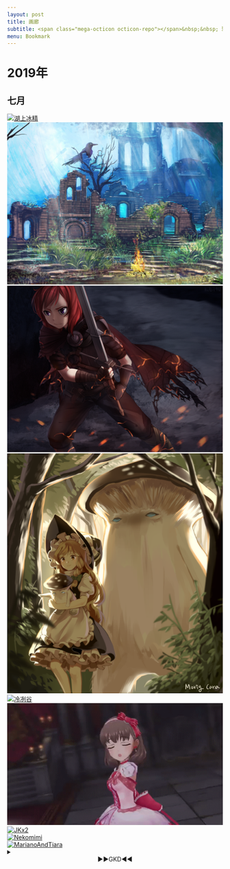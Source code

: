 ```yaml
---
layout: post
title: 画廊
subtitle: <span class="mega-octicon octicon-repo"></span>&nbsp;&nbsp; 雅俗共赏
menu: Bookmark
---
```


# 2019年
  
## 七月
<div class="row">

<div class="col-sm-6 col-md-3">
<a href="https://github.com/Atelier-Icelf/ImageDept/raw/master/Anime/Cirno_50921982.jpg" target="_blank" class="thumbnail">
<img src="https://github.com/Atelier-Icelf/ImageDept/raw/master/Anime/Cirno_50921982.jpg"
alt="湖上冰精">
</a>
</div>

<div class="col-sm-6 col-md-3">
<a href="https://raw.githubusercontent.com/Atelier-Icelf/ImageDept/master/Anime/FirelinkShrine.png" target="_blank" class="thumbnail">
<img src="https://raw.githubusercontent.com/Atelier-Icelf/ImageDept/master/Anime/FirelinkShrine.png"
alt="火鸡场">
</a>
</div>

<div class="col-sm-6 col-md-3">
<a href="https://raw.githubusercontent.com/Atelier-Icelf/ImageDept/master/images/Darksouls/Dark-Souls-3-Dark-Souls-%D1%84%D1%8D%D0%BD%D0%B4%D0%BE%D0%BC%D1%8B-crossover-3210995.png" target="_blank" class="thumbnail">
<img src="https://raw.githubusercontent.com/Atelier-Icelf/ImageDept/master/images/Darksouls/Dark-Souls-3-Dark-Souls-%D1%84%D1%8D%D0%BD%D0%B4%D0%BE%D0%BC%D1%8B-crossover-3210995.png"
alt="ds3">
</a>
</div>

<div class="col-sm-6 col-md-3">
<a href="https://raw.githubusercontent.com/Atelier-Icelf/ImageDept/master/images/Darksouls/Anime-Silence-Girl-Kirisame-Marisa-Touhou-Project-3188943.png" target="_blank" class="thumbnail">
<img src="https://raw.githubusercontent.com/Atelier-Icelf/ImageDept/master/images/Darksouls/Anime-Silence-Girl-Kirisame-Marisa-Touhou-Project-3188943.png"
alt="ds3-2">
</a>
</div>

<div class="col-sm-6 col-md-3">
<a href="https://github.com/Atelier-Icelf/ImageDept/raw/master/images/Darksouls/%E5%86%B7%E5%86%BD%E8%B0%B7.png" target="_blank" class="thumbnail">
<img src="https://github.com/Atelier-Icelf/ImageDept/raw/master/images/Darksouls/%E5%86%B7%E5%86%BD%E8%B0%B7.png"
alt="冷冽谷">
</a>
</div>

<div class="col-sm-6 col-md-3">
<a href="https://raw.githubusercontent.com/Atelier-Icelf/ImageDept/master/images/Others/daisuke.gif" target="_blank" class="thumbnail">
<img src="https://raw.githubusercontent.com/Atelier-Icelf/ImageDept/master/images/Others/daisuke.gif"
alt="disuke">
</a>
</div>

<div class="col-sm-6 col-md-3">
<a href="https://raw.githubusercontent.com/Atelier-Icelf/ImageDept/master/Anime/JKx2.jpg" target="_blank" class="thumbnail">
<img src="https://raw.githubusercontent.com/Atelier-Icelf/ImageDept/master/Anime/JKx2.jpg"
alt="JKx2">
</a>
</div>

<div class="col-sm-6 col-md-3">
<a href="https://github.com/Atelier-Icelf/ImageDept/raw/master/Anime/Nekomimi.png" target="_blank" class="thumbnail">
<img src="https://github.com/Atelier-Icelf/ImageDept/raw/master/Anime/Nekomimi.png"
alt="Nekomimi">
</a>
</div>

<div class="col-sm-6 col-md-3">
<a href="https://github.com/Atelier-Icelf/ImageDept/raw/master/Anime/MarianoAndTiara.png" target="_blank" class="thumbnail">
<img src="https://github.com/Atelier-Icelf/ImageDept/raw/master/Anime/MarianoAndTiara.png"
alt="MarianoAndTiara">
</a>
</div>




</div>


<details>
  <summary><div class="text" style=" text-align:center;">▶▶GKD◀◀</div></summary>

  <div class="row">

  <div class="col-sm-6 col-md-3">
  <a href="https://raw.githubusercontent.com/Atelier-Icelf/ImageDept/master/Anime/5ro/MarianoAndTiara_ero.png" target="_blank" class="thumbnail">
  <img src="https://raw.githubusercontent.com/Atelier-Icelf/ImageDept/master/Anime/5ro/MarianoAndTiara_ero.png"  alt="MarianoAndTiara_ero" /> 
  </a>
  </div>
   
  <div class="col-sm-6 col-md-3">
  <a href="https://raw.githubusercontent.com/Atelier-Icelf/ImageDept/master/Anime/5ro/yande.re%20257970%20bottomless%20breasts%20cum%20dress_shirt%20galette%20k-ko%20nadeshiko_futaba%20nipples%20no_bra%20onii-chan_sharing%20open_shirt.jpg" target="_blank" class="thumbnail">
  <img src="https://raw.githubusercontent.com/Atelier-Icelf/ImageDept/master/Anime/5ro/yande.re%20257970%20bottomless%20breasts%20cum%20dress_shirt%20galette%20k-ko%20nadeshiko_futaba%20nipples%20no_bra%20onii-chan_sharing%20open_shirt.jpg"  alt="MarianoAndTiara_ero" /> 
  </a>
  </div>

</div>
</details>


<!-- # 2019年
<details>
  <summary><h1 style="font-size:200%">▶七月◀</h1></summary>

  <img src="https://github.com/Atelier-Icelf/ImageDept/raw/master/Anime/Cirno_50921982.jpg"  alt="湖上冰精" /> 
  <img src="https://raw.githubusercontent.com/Atelier-Icelf/ImageDept/master/Anime/FirelinkShrine.png"  alt="火鸡场" /> 
  <img src="https://raw.githubusercontent.com/Atelier-Icelf/ImageDept/master/Anime/JKx2.jpg"  alt="jkx2" /> 
  <img src="https://github.com/Atelier-Icelf/ImageDept/raw/master/Anime/Nekomimi.png"  alt="Nekomimi" /> 
  <img src="https://github.com/Atelier-Icelf/ImageDept/raw/master/Anime/MarianoAndTiara.png"  alt="MarianoAndTiara" /> 

<details>
  <summary><div class="text" style=" text-align:center;"><h1 style="font-size:150%">▶▶GKD◀◀</h1></div></summary>

  <img src="https://raw.githubusercontent.com/Atelier-Icelf/ImageDept/master/Anime/5ro/MarianoAndTiara_ero.png"  alt="MarianoAndTiara_ero" /> 
</details>
  
<details>
  <summary><div class="text" style=" text-align:center;"><h1 style="font-size:150%">▶▶GKD◀◀</h1></div></summary>

  <img src="https://raw.githubusercontent.com/Atelier-Icelf/ImageDept/master/Anime/5ro/yande.re%20257970%20bottomless%20breasts%20cum%20dress_shirt%20galette%20k-ko%20nadeshiko_futaba%20nipples%20no_bra%20onii-chan_sharing%20open_shirt.jpg"  alt="ero1" /> 
  <img src="https://raw.githubusercontent.com/Atelier-Icelf/ImageDept/master/Anime/5ro/yande.re%20257695%20partial_scan%20raw_scan.jpg"  alt="ero2" /> 
</details>
 
  <img src="https://raw.githubusercontent.com/Atelier-Icelf/ImageDept/master/images/Darksouls/Dark-Souls-3-Dark-Souls-%D1%84%D1%8D%D0%BD%D0%B4%D0%BE%D0%BC%D1%8B-crossover-3210995.png"  alt="ds3" /> 
  <img src="https://raw.githubusercontent.com/Atelier-Icelf/ImageDept/master/images/Darksouls/Anime-Silence-Girl-Kirisame-Marisa-Touhou-Project-3188943.png"  alt="ds3-2" /> 
  <img src="https://github.com/Atelier-Icelf/ImageDept/raw/master/images/Darksouls/%E5%86%B7%E5%86%BD%E8%B0%B7.png"  alt="冷冽谷" /> 
  
<details>
  <summary><div class="text" style=" text-align:center;"><h1 style="font-size:150%">▶▶Daisuke!◀◀</h1></div></summary>
  
  <img src="https://raw.githubusercontent.com/Atelier-Icelf/ImageDept/master/images/Others/daisuke.gif"  alt="daisuke" /> 
</details>

</details>



 -->